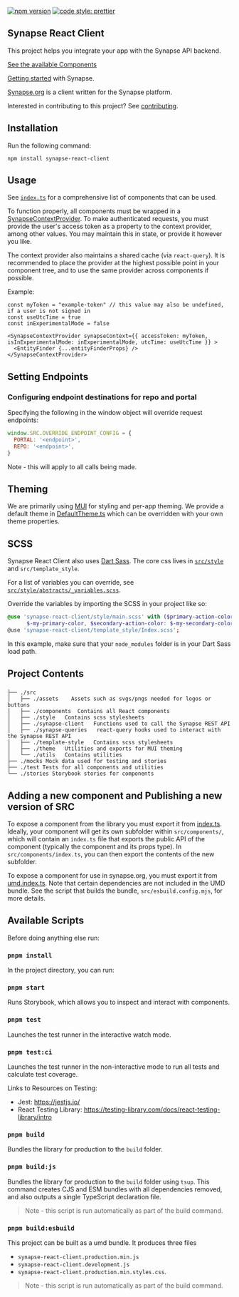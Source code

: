 [![npm version](https://badge.fury.io/js/synapse-react-client.svg)](https://badge.fury.io/js/synapse-react-client)
[![code style: prettier](https://img.shields.io/badge/code_style-prettier-ff69b4.svg?style=flat-square)](https://github.com/prettier/prettier)

## Synapse React Client

This project helps you integrate your app with the Synapse API backend.

[See the available Components](https://sage-bionetworks.github.io/synapse-web-monorepo/)

[Getting started](https://help.synapse.org/docs/Getting-Started.2055471150.html) with Synapse.

[Synapse.org](https://www.synapse.org/) is a client written for the Synapse platform.

Interested in contributing to this project? See [contributing](./CONTRIBUTING.md).

## Installation

Run the following command:

`npm install synapse-react-client`

## Usage

See [`index.ts`](./src/index.tsx) for a comprehensive list of components that can be used.

To function properly, all components must be wrapped in a [SynapseContextProvider](src/utils/context/SynapseContext.tsx). To make authenticated requests, you must provide the user's access token as a property to the context provider, among other values. You may maintain this in state, or provide it however you like.

The context provider also maintains a shared cache (via `react-query`). It is recommended to place the provider at the highest possible point in your component tree, and to use the same provider across components if possible.

Example:

```tsx
const myToken = "example-token" // this value may also be undefined, if a user is not signed in
const useUtcTime = true
const inExperimentalMode = false

<SynapseContextProvider synapseContext={{ accessToken: myToken, isInExperimentalMode: inExperimentalMode, utcTime: useUtcTime }} >
  <EntityFinder {...entityFinderProps} />
</SynapseContextProvider>

```

## Setting Endpoints

### Configuring endpoint destinations for repo and portal

Specifying the following in the window object will override request endpoints:

```js
window.SRC.OVERRIDE_ENDPOINT_CONFIG = {
  PORTAL: '<endpoint>',
  REPO: '<endpoint>',
}
```

Note - this will apply to all calls being made.

## Theming

We are primarily using [MUI](https://mui.com/material-ui/customization/theming/) for styling and per-app theming. We provide a default theme in [DefaultTheme.ts](./src/theme/DefaultTheme.ts) which can be overridden with your own theme properties.

## SCSS

Synapse React Client also uses [Dart Sass](https://sass-lang.com/dart-sass).
The core css lives in [`src/style`](src/style) and `src/template_style`.

For a list of variables you can override, see [`src/style/abstracts/_variables.scss`](src/style/abstracts/_variables.scss).

Override the variables by importing the SCSS in your project like so:

```scss
@use 'synapse-react-client/style/main.scss' with ($primary-action-color:
      $-my-primary-color, $secondary-action-color: $-my-secondary-color, // ...any other overrides continue);
@use 'synapse-react-client/template_style/Index.scss';
```

In this example, make sure that your `node_modules` folder is in your Dart Sass load path.

## Project Contents

###

```
├── ./src
│   ├── ./assets    Assets such as svgs/pngs needed for logos or buttons
│   ├── ./components  Contains all React components
│   ├── ./style   Contains scss stylesheets
│   ├── ./synapse-client   Functions used to call the Synapse REST API
│   ├── ./synapse-queries   react-query hooks used to interact with the Synapse REST API
│   ├── ./template-style   Contains scss stylesheets
│   ├── ./theme   Utilities and exports for MUI theming
│   └── ./utils   Contains utilities
├── ./mocks Mock data used for testing and stories
├── ./test Tests for all components and utilities
└── ./stories Storybook stories for components
```

## Adding a new component and Publishing a new version of SRC

To expose a component from the library you must export it from [index.ts](src/index.ts). Ideally, your component will get its own subfolder within `src/components/`, which will contain an `index.ts` file that exports the public API of the component (typically the component and its props type). In `src/components/index.ts`, you can then export the contents of the new subfolder.

To expose a component for use in synapse.org, you must export it from [umd.index.ts](src/umd.index.ts). Note that certain dependencies are not included in the UMD bundle. See the script that builds the bundle, `src/esbuild.config.mjs`, for more details.

## Available Scripts

Before doing anything else run:

### `pnpm install`

In the project directory, you can run:

### `pnpm start`

Runs Storybook, which allows you to inspect and interact with components.

### `pnpm test`

Launches the test runner in the interactive watch mode.

### `pnpm test:ci`

Launches the test runner in the non-interactive mode to run all tests and calculate test coverage.<br>

Links to Resources on Testing:

- Jest: https://jestjs.io/
- React Testing Library: https://testing-library.com/docs/react-testing-library/intro

### `pnpm build`

Bundles the library for production to the `build` folder.

### `pnpm build:js`

Bundles the library for production to the `build` folder using `tsup`. This command creates CJS and ESM bundles with all dependencies removed, and also outputs a single TypeScript declaration file.

> Note - this script is run automatically as part of the build command.

### `pnpm build:esbuild`

This project can be built as a umd bundle. It produces three files

- `synapse-react-client.production.min.js`
- `synapse-react-client.development.js`
- `synapse-react-client.production.min.styles.css`.

> Note - this script is run automatically as part of the build command.
